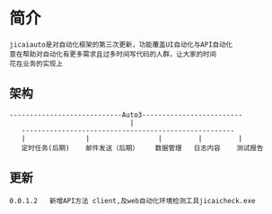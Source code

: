 # 简介
    jicaiauto是对自动化框架的第三次更新，功能覆盖UI自动化与API自动化
    意在帮助对自动化有更多需求且过多时间写代码的人群，让大家的时间
    花在业务的实现上
## 架构
    ----------------------------Auto3-------------------------
                                  |
       -----------------------------------------------------
       |               |                 |         |         |
       定时任务(后期)    邮件发送（后期）    数据管理   日志内容    测试报告

## 更新
    0.0.1.2   新增API方法 client,及web自动化环境检测工具jicaicheck.exe